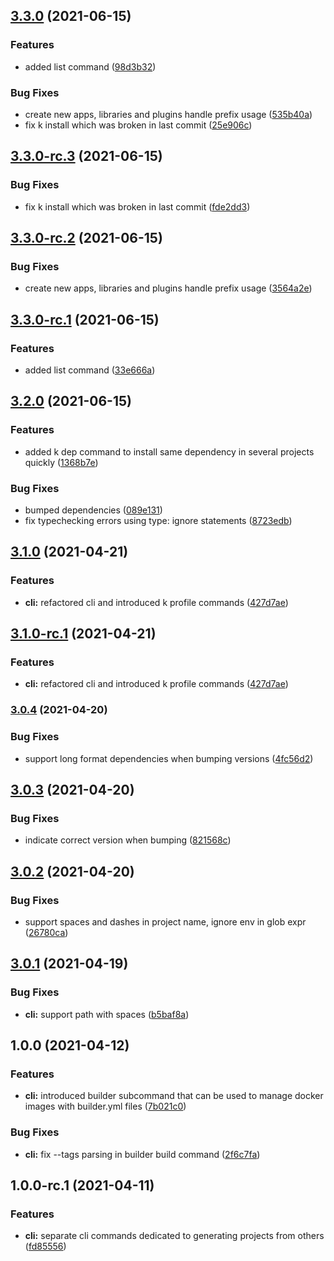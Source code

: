 ## [3.3.0](https://github.com/charbonnierg/kapla-cli/compare/v3.2.0...v3.3.0) (2021-06-15)


### Features

* added list command ([98d3b32](https://github.com/charbonnierg/kapla-cli/commit/98d3b32c55de6b65e2dc1dedb6a27f08bedb5e99))


### Bug Fixes

* create new apps, libraries and plugins handle prefix usage ([535b40a](https://github.com/charbonnierg/kapla-cli/commit/535b40a0b43080693b338341a6a77c85c9bda6d2))
* fix k install which was broken in last commit ([25e906c](https://github.com/charbonnierg/kapla-cli/commit/25e906ce9de0e75c7c25eba91d2db3815e9e28cd))

## [3.3.0-rc.3](https://github.com/charbonnierg/kapla-cli/compare/v3.3.0-rc.2...v3.3.0-rc.3) (2021-06-15)


### Bug Fixes

* fix k install which was broken in last commit ([fde2dd3](https://github.com/charbonnierg/kapla-cli/commit/fde2dd3e73bc74505d2a46b9709b223b3b7c6b67))

## [3.3.0-rc.2](https://github.com/charbonnierg/kapla-cli/compare/v3.3.0-rc.1...v3.3.0-rc.2) (2021-06-15)


### Bug Fixes

* create new apps, libraries and plugins handle prefix usage ([3564a2e](https://github.com/charbonnierg/kapla-cli/commit/3564a2e46a40fef1123fd494b96842a6f26c685b))

## [3.3.0-rc.1](https://github.com/charbonnierg/kapla-cli/compare/v3.2.0...v3.3.0-rc.1) (2021-06-15)


### Features

* added list command ([33e666a](https://github.com/charbonnierg/kapla-cli/commit/33e666a1298ff62587e40da46e05ccd7bbd7dd0b))

## [3.2.0](https://github.com/charbonnierg/kapla-cli/compare/v3.1.0...v3.2.0) (2021-06-15)


### Features

* added k dep command to install same dependency in several projects quickly ([1368b7e](https://github.com/charbonnierg/kapla-cli/commit/1368b7e87a9ee23f305eeddd762e63f627232d2a))


### Bug Fixes

* bumped dependencies ([089e131](https://github.com/charbonnierg/kapla-cli/commit/089e1311cf5fb4fff863cba1158e8cdbe490b53c))
* fix typechecking errors using type: ignore statements ([8723edb](https://github.com/charbonnierg/kapla-cli/commit/8723edb3f04468bf9c4019ad1f1011f17efdfbc7))


## [3.1.0](https://github.com/charbonnierg/kapla-cli/compare/v3.0.4...v3.1.0) (2021-04-21)


### Features

* **cli:** refactored cli and introduced k profile commands ([427d7ae](https://github.com/charbonnierg/kapla-cli/commit/427d7aec9f59238fbe1b4b3406ad4f84235bc60b))

## [3.1.0-rc.1](https://github.com/charbonnierg/kapla-cli/compare/v3.0.4...v3.1.0-rc.1) (2021-04-21)


### Features

* **cli:** refactored cli and introduced k profile commands ([427d7ae](https://github.com/charbonnierg/kapla-cli/commit/427d7aec9f59238fbe1b4b3406ad4f84235bc60b))

### [3.0.4](https://github.com/charbonnierg/kapla-cli/compare/v3.0.3...v3.0.4) (2021-04-20)


### Bug Fixes

* support long format dependencies when bumping versions ([4fc56d2](https://github.com/charbonnierg/kapla-cli/commit/4fc56d2974afac00b7309baf2885980fc3bae258))

## [3.0.3](https://github.com/charbonnierg/kapla-cli/compare/v3.0.2...v3.0.3) (2021-04-20)

### Bug Fixes

- indicate correct version when bumping ([821568c](https://github.com/charbonnierg/kapla-cli/commit/821568c79a4c4faa652aef49dd3fc7dfcbefe350))

## [3.0.2](https://github.com/charbonnierg/kapla-cli/compare/v3.0.1...v3.0.2) (2021-04-20)

### Bug Fixes

- support spaces and dashes in project name, ignore env in glob expr ([26780ca](https://github.com/charbonnierg/kapla-cli/commit/26780caad2ed82765576410cbb39324d990ea5f3))

## [3.0.1](https://github.com/charbonnierg/kapla-cli/compare/v3.0.0...v3.0.1) (2021-04-19)

### Bug Fixes

- **cli:** support path with spaces ([b5baf8a](https://github.com/charbonnierg/kapla-cli/commit/b5baf8ad27c7c4b4ffa6db245a26eb8fa1ca4f4d))

## 1.0.0 (2021-04-12)

### Features

- **cli:** introduced builder subcommand that can be used to manage docker images with builder.yml files ([7b021c0](https://github.com/charbonnierg/kapla-cli/commit/7b021c0c4a64d00e9803c7cd7da270d18dcb84b4))

### Bug Fixes

- **cli:** fix --tags parsing in builder build command ([2f6c7fa](https://github.com/charbonnierg/kapla-cli/commit/2f6c7fa82476b6100eedf2bf2f41e0147dfcd83a))

## 1.0.0-rc.1 (2021-04-11)

### Features

- **cli:** separate cli commands dedicated to generating projects from others ([fd85556](https://github.com/charbonnierg/kapla-cli/commit/fd855560e811f0b374632d643ac0ddcf7d09d05a))
